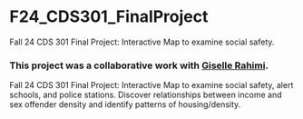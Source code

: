 # F24_CDS301_FinalProject
Fall 24 CDS 301 Final Project: Interactive Map to examine social safety.

### This project was a collaborative work with [Giselle Rahimi](https://www.linkedin.com/in/giselle-rahimi-48454027b/).

Fall 24 CDS 301 Final Project: Interactive Map to examine social safety, alert schools, and police stations. Discover relationships between income and sex offender density and identify patterns of housing/density. 



